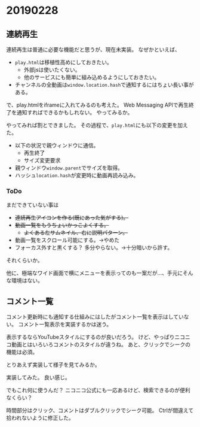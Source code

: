 # 20190228
## 連続再生
連続再生は普通に必要な機能だと思うが、現在未実装。
なぜかといえば、

* ``play.html``は移植性高めにしておきたい。
  * 外部jsは使いたくない。
  * 他のサービスにも簡単に組み込めるようにしておきたい。
* チャンネルの全動画は``window.location.hash``で通知するにはちょい長い事がある。

で、play.htmlをiframeに入れてみるのも考えた。
Web Messaging APIで再生終了を通知すればできるかもしれない。
やってみるか。

やってみれば割とできました。
その過程で、``play.html``にも以下の変更を加えた。

* 以下の状況で親ウィンドウに通信。
  * 再生終了
  * サイズ変更要求
* 親ウィンドウ``window.parent``でサイズを取得。
* ハッシュ``location.hash``が変更時に動画再読み込み。

### ToDo
まだできていない事は

* ~~連続再生アイコンを作る(既にあった気がする)。~~
* ~~動画一覧をもうちょいかっこよくする。~~
  * ~~よくある左サムネイル、右に説明パターン。~~
* 動画一覧をスクロール可能にする。→やめた
* フォーカス外すと黒くする？ 多分やらない。→十分暗いから許す。

それくらいか。

他に、極端なワイド画面で横にメニューを表示ってのも一案だが…、手元にそんな環境はない。

## コメント一覧
コメント更新時にも通知する仕組みにはしたがコメント一覧を表示はしていない。
コメント一覧表示を実装するかは迷う。

表示するならYouTubeスタイルにするのが良いだろう。
けど、やっぱりニコニコ動画とはいろいろコメントのスタイルが違うね。
あと、クリックでシークの機能は必須。

とりあえず実装して様子を見てみるか。

実装してみた。
良い感じ。

でもこれ何に使うんだ？
ニコニコ公式にも一応あるけど、検索できるのが便利なくらい？

時間部分はクリック、コメントはダブルクリックでシーク可能。
Ctrlが間違えて拾われないように修正した。
